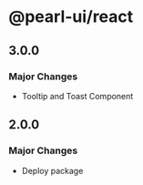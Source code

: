 # @pearl-ui/react

## 3.0.0

### Major Changes

- Tooltip and Toast Component

## 2.0.0

### Major Changes

- Deploy package
